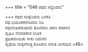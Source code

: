 +++
title = "046 ರಥವ ಸನ್ತೈಸಿದನು"

+++
ರಥವ ಸಂತೈಸಿದನು ಬಳಿಕತಿ   
ರಥ ಭಯಂಕರನೇರಿದನು ನಿಜ   
ರಥವನತಿಹರುಷದಲಿ ತೊಳೆದನು ಚರಣ ಕರತಳವ   
ಪೃಥಿವಿ ನೆನದಪಕಾರ ಲೋಕ   
ಪ್ರಥಿತವಾಯಿತು ಸಾಕು ಬದುಕಲಿ   
ಪೃಥೆಯ ಮಕ್ಕಳೆನುತ್ತ ಕೊಂಡನು ನಗುತ ವೀಳೆಯವ      ॥46॥